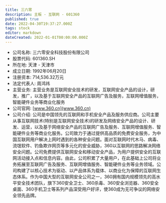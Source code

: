```yaml
---
title: 三六零
description: 主板 - 互联网 - 601360
published: true
date: 2022-04-30T19:37:27.000Z
tags: stock
editor: markdown
dateCreated: 2022-01-01T00:00:00.000Z
---
```


- 公司名称: 三六零安全科技股份有限公司
- 股票代码: 601360.SH
- 所在地: 天津 - 天津市
- 成立日期: 1992年06月20日
- 注册资本: 714,536.32万元
- 法定代表人: 周鸿祎
- 主营业务: 主营业务是互联网安全技术的研发，互联网安全产品的设计，研发，推广，以及基于互联网安全产品的互联网广告及服务，互联网增值服务，智能硬件业务等商业化服务
- 公司官网: [www.360.cn](www.360.cn)
- 公司介绍: 公司是中国领先的互联网和手机安全产品及服务供应商。公司主要从事互联网技术(特别是互联网安全技术)的研发及网络安全产品的设计、研发、运营，以及基于网络安全产品的互联网广告及服务、互联网增值服务、智能硬件业务等商业化服务。公司致力于通过提供高品质的免费安全服务，为中国互联网用户解决上网时遇到的各种安全问题。面对互联网时代木马、病毒、流氓软件、钓鱼欺诈网页等多元化的安全威胁，360以互联网的思路解决网络安全问题。公司免费提供互联网安全和移动安全产品，为用户提供安全的互联网活动接入点和信息内容。由此，公司积累了大量用户，在此基础上公司将业务拓展至互联网广告及服务、互联网增值服务、智能硬件业务等业务领域。公司构建了以核心技术为驱动、以产品体系为载体、以商业化为保障的互联网生态体系。作为中国大型的互联网安全公司之一，360拥有国内规模领先的高水平安全技术团队，旗下360安全卫士、360杀毒、360安全浏览器、360安全桌面、360手机卫士等系列产品深受用户好评，使360成为无可争议的网络安全领先品牌。


